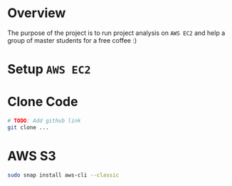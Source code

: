 # Overview

The purpose of the project is to run project analysis on `AWS EC2` and help a group of master students for a free coffee :)

# Setup `AWS EC2`


# Clone Code

```bash
# TODO: Add github link
git clone ...
```
# AWS S3 

```bash
sudo snap install aws-cli --classic
```
